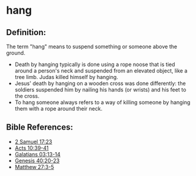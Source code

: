 # hang #

## Definition: ##

The term "hang" means to suspend something or someone above the ground.

* Death by hanging typically is done using a rope noose that is tied around a person's neck and suspended from an elevated object, like a tree limb. Judas killed himself by hanging.
* Jesus' death by hanging on a wooden cross was done differently: the soldiers suspended him by nailing his hands (or wrists) and his feet to the cross.
* To hang someone always refers to a way of killing someone by hanging them with a rope around their neck.

## Bible References: ##

* [2 Samuel 17:23](en/tn/2sa/help/17/23)
* [Acts 10:39-41](en/tn/act/help/10/39)
* [Galatians 03:13-14](en/tn/gal/help/03/13)
* [Genesis 40:20-23](en/tn/gen/help/40/20)
* [Matthew 27:3-5](en/tn/mat/help/27/03)